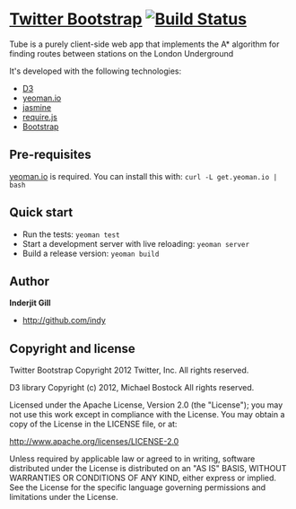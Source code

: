 [Twitter Bootstrap](http://twitter.github.com/bootstrap) [![Build Status](https://secure.travis-ci.org/twitter/bootstrap.png)](http://travis-ci.org/twitter/bootstrap)
=================


Tube is a purely client-side web app that implements the A* algorithm for finding routes between stations on the London Underground

It's developed with the following technologies:

* [D3](http://d3js.org)
* [yeoman.io](http://yeoman.io/)
* [jasmine](http://pivotal.github.com/jasmine/)
* [require.js](http://requirejs.org/)
* [Bootstrap](http://twitter.github.com/bootstrap/)

Pre-requisites
--------------

[yeoman.io](http://yeoman.io/) is required. You can install this with: `curl -L get.yeoman.io | bash`

Quick start
-----------

* Run the tests: `yeoman test`
* Start a development server with live reloading: `yeoman server`
* Build a release version: `yeoman build`

Author
-------

**Inderjit Gill**

+ http://github.com/indy


Copyright and license
---------------------

Twitter Bootstrap Copyright 2012 Twitter, Inc.
All rights reserved.

D3 library Copyright (c) 2012, Michael Bostock
All rights reserved.


Licensed under the Apache License, Version 2.0 (the "License");
you may not use this work except in compliance with the License.
You may obtain a copy of the License in the LICENSE file, or at:

   http://www.apache.org/licenses/LICENSE-2.0

Unless required by applicable law or agreed to in writing, software
distributed under the License is distributed on an "AS IS" BASIS,
WITHOUT WARRANTIES OR CONDITIONS OF ANY KIND, either express or implied.
See the License for the specific language governing permissions and
limitations under the License.
